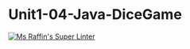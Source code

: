 # Unit1-04-Java-DiceGame
[![Ms Raffin's Super Linter](https://github.com/ICS4U-Programming-AlexK/Unit1-04-Java-DiceGame/workflows/Mr%20Coxall's%20Super%20Linter/badge.svg)](https://github.com/ICS4U-Programming-AlexK/Unit1-04-Java-DiceGame/actions/)
